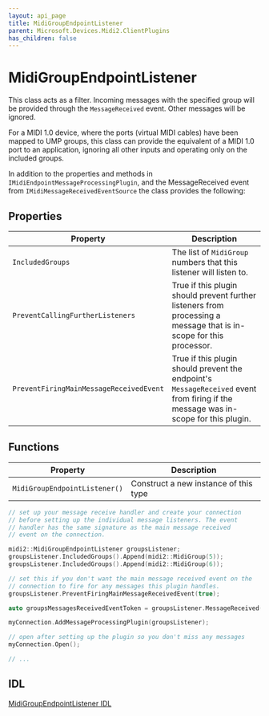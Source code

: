 ```yaml
---
layout: api_page
title: MidiGroupEndpointListener
parent: Microsoft.Devices.Midi2.ClientPlugins
has_children: false
---
```


# MidiGroupEndpointListener

This class acts as a filter. Incoming messages with the specified group will be provided through the `MessageReceived` event. Other messages will be ignored.

For a MIDI 1.0 device, where the ports (virtual MIDI cables) have been mapped to UMP groups, this class can provide the equivalent of a MIDI 1.0 port to an application, ignoring all other inputs and operating only on the included groups.

In addition to the properties and methods in `IMidiEndpointMessageProcessingPlugin`, and the MessageReceived event from `IMidiMessageReceivedEventSource` the class provides the following:

## Properties

| Property | Description |
| ---- | ---- |
| `IncludedGroups` | The list of `MidiGroup` numbers that this listener will listen to. |
| `PreventCallingFurtherListeners` | True if this plugin should prevent further listeners from processing a message that is in-scope for this processor. |
| `PreventFiringMainMessageReceivedEvent` | True if this plugin should prevent the endpoint's `MessageReceived` event from firing if the message was in-scope for this plugin. |

## Functions

| Property | Description |
| ---- | ---- |
| `MidiGroupEndpointListener()` | Construct a new instance of this type |


```cpp
// set up your message receive handler and create your connection
// before setting up the individual message listeners. The event
// handler has the same signature as the main message received
// event on the connection.

midi2::MidiGroupEndpointListener groupsListener;
groupsListener.IncludedGroups().Append(midi2::MidiGroup(5));
groupsListener.IncludedGroups().Append(midi2::MidiGroup(6));

// set this if you don't want the main message received event on the
// connection to fire for any messages this plugin handles.
groupsListener.PreventFiringMainMessageReceivedEvent(true);

auto groupsMessagesReceivedEventToken = groupsListener.MessageReceived(MyMessageReceivedHandler);

myConnection.AddMessageProcessingPlugin(groupsListener);

// open after setting up the plugin so you don't miss any messages
myConnection.Open();

// ...
```

## IDL

[MidiGroupEndpointListener IDL](https://github.com/microsoft/MIDI/blob/main/src/app-sdk/winrt-client-plugins/MidiGroupEndpointListener.idl)
